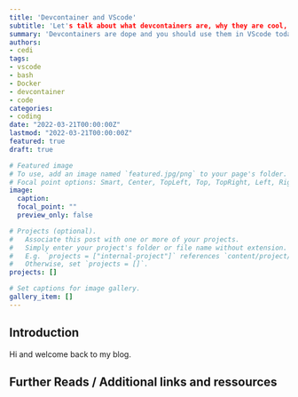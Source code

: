 ```yaml
---
title: 'Devcontainer and VScode'
subtitle: 'Let's talk about what devcontainers are, why they are cool, and why you should start using them today'
summary: 'Devcontainers are dope and you should use them in VScode today!'
authors:
- cedi
tags:
- vscode
- bash
- Docker
- devcontainer
- code
categories:
- coding
date: "2022-03-21T00:00:00Z"
lastmod: "2022-03-21T00:00:00Z"
featured: true
draft: true

# Featured image
# To use, add an image named `featured.jpg/png` to your page's folder.
# Focal point options: Smart, Center, TopLeft, Top, TopRight, Left, Right, BottomLeft, Bottom, BottomRight
image:
  caption: 
  focal_point: ""
  preview_only: false

# Projects (optional).
#   Associate this post with one or more of your projects.
#   Simply enter your project's folder or file name without extension.
#   E.g. `projects = ["internal-project"]` references `content/project/deep-learning/index.md`.
#   Otherwise, set `projects = []`.
projects: []

# Set captions for image gallery.
gallery_item: []
---
```


## Introduction

Hi and welcome back to my blog.


## Further Reads / Additional links and ressources

